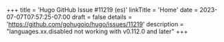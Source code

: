 +++
title = 'Hugo GitHub Issue #11219 (es)'
linkTitle = 'Home'
date = 2023-07-07T07:57:25-07:00
draft = false
details = 'https://github.com/gohugoio/hugo/issues/11219'
description = "languages.xx.disabled not working with v0.112.0 and later"
+++

